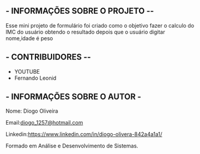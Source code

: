 ## - INFORMAÇÕES SOBRE O PROJETO -- #

Esse mini projeto de formulário foi criado como o objetivo fazer o calculo do IMC do usuário obtendo o resultado  depois que o usuário digitar nome,idade é peso


## - CONTRIBUIDORES -- #
 - YOUTUBE
 - Fernando Leonid


## - INFORMAÇÕES SOBRE O AUTOR  - ## 


Nome: Diogo Oliveira

Email:diogo_1257@hotmail.com

Linkedin:https://www.linkedin.com/in/diogo-olivera-842a4a1a1/

Formado em Análise e Desenvolvimento de Sistemas.